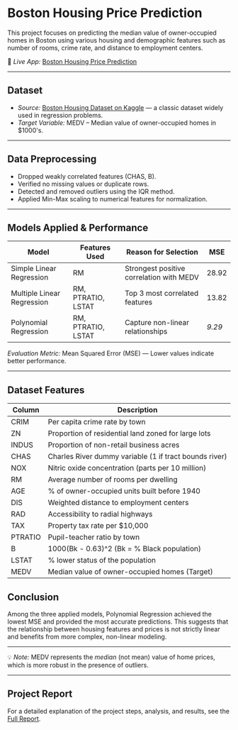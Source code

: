 # Boston Housing Price Prediction

This project focuses on predicting the median value of owner-occupied homes in Boston using various housing and demographic features such as number of rooms, crime rate, and distance to employment centers.


🔗 *Live App:* [Boston Housing Price Prediction](https://bostonhousing-price-prediction.streamlit.app/)

---

## Dataset
- *Source:* [Boston Housing Dataset on Kaggle](https://www.kaggle.com/datasets/vikrishnan/boston-house-prices) — a classic dataset widely used in regression problems.
- *Target Variable:* MEDV – Median value of owner-occupied homes in $1000's.

---

## Data Preprocessing
- Dropped weakly correlated features (CHAS, B).
- Verified no missing values or duplicate rows.
- Detected and removed outliers using the IQR method.
- Applied Min-Max scaling to numerical features for normalization.

---

## Models Applied & Performance

| Model                     | Features Used                  | Reason for Selection                          | MSE   |
|---------------------------|--------------------------------|-----------------------------------------------|-------|
| Simple Linear Regression  | RM                             | Strongest positive correlation with MEDV      | 28.92 |
| Multiple Linear Regression| RM, PTRATIO, LSTAT             | Top 3 most correlated features                | 13.82 |
| Polynomial Regression     | RM, PTRATIO, LSTAT             | Capture non-linear relationships              | *9.29* |

*Evaluation Metric:* Mean Squared Error (MSE) — Lower values indicate better performance.

---

## Dataset Features

| Column   | Description |
|----------|-------------|
| CRIM     | Per capita crime rate by town |
| ZN       | Proportion of residential land zoned for large lots |
| INDUS    | Proportion of non-retail business acres |
| CHAS     | Charles River dummy variable (1 if tract bounds river) |
| NOX      | Nitric oxide concentration (parts per 10 million) |
| RM       | Average number of rooms per dwelling |
| AGE      | % of owner-occupied units built before 1940 |
| DIS      | Weighted distance to employment centers |
| RAD      | Accessibility to radial highways |
| TAX      | Property tax rate per $10,000 |
| PTRATIO  | Pupil-teacher ratio by town |
| B        | 1000(Bk - 0.63)^2 (Bk = % Black population) |
| LSTAT    | % lower status of the population |
| MEDV     | Median value of owner-occupied homes (Target) |


## Conclusion

Among the three applied models, Polynomial Regression achieved the lowest MSE and provided the most accurate predictions. This suggests that the relationship between housing features and prices is not strictly linear and benefits from more complex, non-linear modeling.

---


💡 *Note:* MEDV represents the *median* (not mean) value of home prices, which is more robust in the presence of outliers.

---

## Project Report
For a detailed explanation of the project steps, analysis, and results, see the [Full Report](docs/Boston_Housing_Report.pdf).

